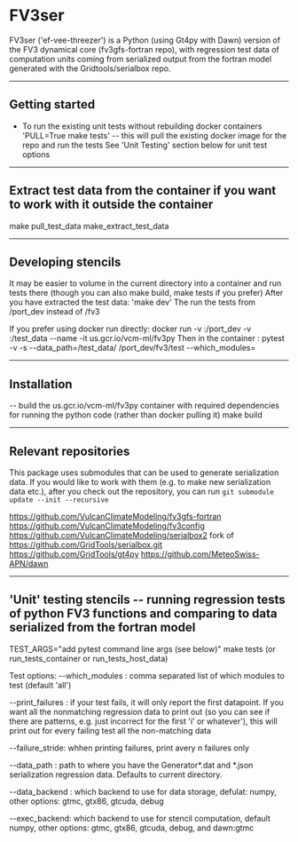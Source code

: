 FV3ser
======
FV3ser ('ef-vee-threezer') is a Python (using Gt4py with Dawn) version of the FV3 dynamical core (fv3gfs-fortran repo), with regression test data of computation units coming from serialized output from the fortran model generated with the Gridtools/serialbox repo.

------------
Getting started
------------
* To run the existing unit tests without rebuilding docker containers
'PULL=True make tests'  -- this will pull the existing docker image for the repo and run the tests
See 'Unit Testing' section below for unit test options

------------
Extract test data from the container if you want to work with it outside the container
------------
make pull_test_data
make_extract_test_data

------------
Developing stencils
------------
It may be easier to volume in the current directory into a container and run tests there (though you can also make build, make tests if you prefer)
After you have extracted the test data:
'make dev'
The run the tests from /port_dev instead of /fv3

If you prefer using docker run directly:
docker run -v <Local fv3gfs checkout>:/port_dev -v <TEST DATA PATH>:/test_data   --name <your favorite name> -it us.gcr.io/vcm-ml/fv3py
Then in the container :
pytest -v -s --data_path=/test_data/ /port_dev/fv3/test --which_modules=<Your stencil>

------------
Installation
------------

-- build the us.gcr.io/vcm-ml/fv3py container with required dependencies for running the python code (rather than docker pulling it)
make build

------------
Relevant repositories
------------
This package uses submodules that can be used to generate serialization data. If you would like to work with them (e.g. to make new serialization data etc.), after you check out the repository, you can run
`git submodule update --init --recursive`

https://github.com/VulcanClimateModeling/fv3gfs-fortran
https://github.com/VulcanClimateModeling/fv3config
https://github.com/VulcanClimateModeling/serialbox2 fork of https://github.com/GridTools/serialbox.git
https://github.com/GridTools/gt4py
https://github.com/MeteoSwiss-APN/dawn


------------
'Unit' testing stencils -- running regression tests of python FV3 functions and comparing to data serialized from the fortran model
------------
TEST_ARGS="add pytest command line args (see below)" make tests (or run_tests_container or run_tests_host_data)

Test options:
   --which_modules <modules to run tests for> : comma separated list of which modules to test (default 'all')
   
   --print_failures : if your test fails, it will only report the first datapoint. If you want all the nonmatching regression data to print out (so you can see if there are patterns, e.g. just incorrect for the first 'i' or whatever'), this will print out for every failing test all the non-matching data

   --failure_stride: whhen printing failures, print avery n failures only
   
   --data_path : path to where you have the Generator*.dat and *.json serialization regression data. Defaults to current directory.
   
   --data_backend : which backend to use for data storage, defulat: numpy, other options: gtmc, gtx86, gtcuda, debug
   
   --exec_backend: which backend to use for stencil computation, default numpy, other options: gtmc, gtx86, gtcuda, debug, and dawn:gtmc
